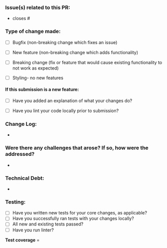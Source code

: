 ### Issue(s) related to this PR:
* closes #


### Type of change made:
* [ ] Bugfix (non-breaking change which fixes an issue)
* [ ] New feature (non-breaking change which adds functionality)
* [ ] Breaking change (fix or feature that would cause existing functionality to not work as expected)
* [ ] Styling- no new features


#### If this submission is a new feature:
* [ ] Have you added an explanation of what your changes do?
* [ ] Have you lint your code locally prior to submission?


### Change Log:
*


### Were there any challenges that arose? If so, how were the addressed?
*


### Technical Debt:
*


### Testing:
* [ ] Have you written new tests for your core changes, as applicable?
* [ ] Have you successfully ran tests with your changes locally?
* [ ] All new and existing tests passed?
* [ ] Have you run linter?

**Test coverage** =

